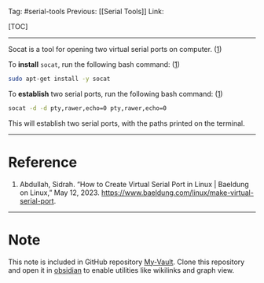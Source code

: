 Tag: #serial-tools 
Previous: [[Serial Tools]]
Link: 

[TOC]

---

Socat is a tool for opening two virtual serial ports on computer. (<u>1</u>)

To **install** `socat`, run the following bash command: (<u>1</u>)

```bash
sudo apt-get install -y socat
```

To **establish** two serial ports, run the following bash command: (<u>1</u>)

```bash
socat -d -d pty,rawer,echo=0 pty,rawer,echo=0
```

This will establish two serial ports, with the paths printed on the terminal.

---

# Reference

1. Abdullah, Sidrah. “How to Create Virtual Serial Port in Linux | Baeldung on Linux,” May 12, 2023. https://www.baeldung.com/linux/make-virtual-serial-port.

---

# Note

This note is included in GitHub repository [My-Vault](https://github.com/LittleD3092/My-Vault.git). Clone this repository and open it in [obsidian](https://obsidian.md/) to enable utilities like wikilinks and graph view.